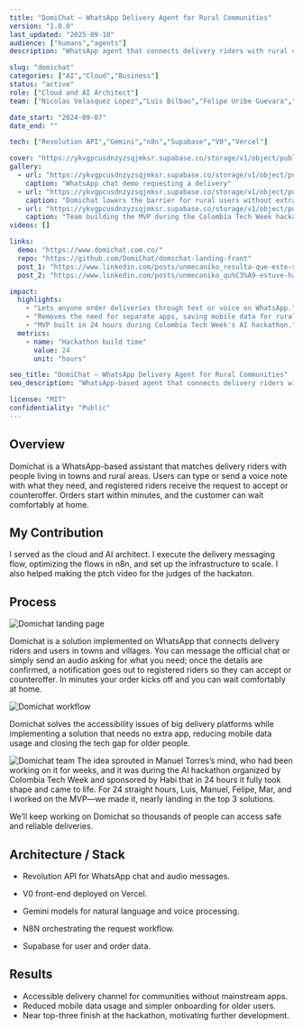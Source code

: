 ```yaml
---
title: "DomiChat – WhatsApp Delivery Agent for Rural Communities"
version: "1.0.0"
last_updated: "2025-09-10"
audience: ["humans","agents"]
description: "WhatsApp agent that connects delivery riders with rural communities, bringing essential services to thousands of underserved communities."

slug: "domichat"
categories: ["AI","Cloud","Business"]
status: "active"
role: ["Cloud and AI Architect"]
team: ["Nicolas Velasquez Lopez","Luis Bilbao","Felipe Uribe Guevara","Maria Alejandra Ortiz Velasquez","Manuel Alberto Torres Vergara"]

date_start: "2024-09-07"
date_end: ""

tech: ["Revolution API","Gemini","n8n","Supabase","V0","Vercel"]

cover: "https://ykvgpcusdnzyzsqjmksr.supabase.co/storage/v1/object/public/unmecaniko-projects-media/domichat/cover.jpg"
gallery:
  - url: "https://ykvgpcusdnzyzsqjmksr.supabase.co/storage/v1/object/public/unmecaniko-projects-media/domichat/image1.jpg"
    caption: "WhatsApp chat demo requesting a delivery"
  - url: "https://ykvgpcusdnzyzsqjmksr.supabase.co/storage/v1/object/public/unmecaniko-projects-media/domichat/image2.jpg"
    caption: "Domichat lowers the barrier for rural users without extra apps"
  - url: "https://ykvgpcusdnzyzsqjmksr.supabase.co/storage/v1/object/public/unmecaniko-projects-media/domichat/image3.jpg"
    caption: "Team building the MVP during the Colombia Tech Week hackathon"
videos: []

links:
  demo: "https://www.domichat.com.co/"
  repo: "https://github.com/DomiChat/domichat-landing-front"
  post_1: "https://www.linkedin.com/posts/unmecaniko_resulta-que-este-s%C3%A1bado-y-domingo-estuve-activity-7365920878741651456-cQYc"
  post_2: "https://www.linkedin.com/posts/unmecaniko_qu%C3%A9-estuve-haciendo-estas-%C3%BAltimas-24-horas-activity-7365437714457890816-t4Gb"

impact:
  highlights:
    - "Lets anyone order deliveries through text or voice on WhatsApp."
    - "Removes the need for separate apps, saving mobile data for rural users."
    - "MVP built in 24 hours during Colombia Tech Week's AI hackathon."
  metrics:
    - name: "Hackathon build time"
      value: 24
      unit: "hours"

seo_title: "DomiChat – WhatsApp Delivery Agent for Rural Communities"
seo_description: "WhatsApp-based agent that connects delivery riders with rural communities, built in a 24-hour hackathon to close the accessibility gap."

license: "MIT"
confidentiality: "Public"
---
```


## Overview
Domichat is a WhatsApp-based assistant that matches delivery riders with people living in towns and rural areas. Users can type or send a voice note with what they need, and registered riders receive the request to accept or counteroffer. Orders start within minutes, and the customer can wait comfortably at home.

## My Contribution
I served as the cloud and AI architect. I execute the delivery messaging flow, optimizing the flows in n8n, and set up the infrastructure to scale. I also helped making the ptch video for the judges of the hackaton.

## Process
![Domichat landing page](https://ykvgpcusdnzyzsqjmksr.supabase.co/storage/v1/object/public/unmecaniko-projects-media/domichat/image1.jpg "Domichat landing page")

Domichat is a solution implemented on WhatsApp that connects delivery riders and users in towns and villages. You can message the official chat or simply send an audio asking for what you need; once the details are confirmed, a notification goes out to registered riders so they can accept or counteroffer. In minutes your order kicks off and you can wait comfortably at home.

![Domichat workflow](https://ykvgpcusdnzyzsqjmksr.supabase.co/storage/v1/object/public/unmecaniko-projects-media/domichat/image2.jpg "Domichat workflow")

Domichat solves the accessibility issues of big delivery platforms while implementing a solution that needs no extra app, reducing mobile data usage and closing the tech gap for older people.

![Domichat team](https://ykvgpcusdnzyzsqjmksr.supabase.co/storage/v1/object/public/unmecaniko-projects-media/domichat/image3.jpg "Domichat team")
The idea sprouted in Manuel Torres’s mind, who had been working on it for weeks, and it was during the AI hackathon organized by Colombia Tech Week and sponsored by Habi that in 24 hours it fully took shape and came to life. For 24 straight hours, Luis, Manuel, Felipe, Mar, and I worked on the MVP—we made it, nearly landing in the top 3 solutions.

We’ll keep working on Domichat so thousands of people can access safe and reliable deliveries.

## Architecture / Stack
- Revolution API for WhatsApp chat and audio messages.
- V0 front-end deployed on Vercel.
- Gemini models for natural language and voice processing.
- N8N orchestrating the request workflow.

- Supabase for user and order data.

## Results
- Accessible delivery channel for communities without mainstream apps.
- Reduced mobile data usage and simpler onboarding for older users.
- Near top-three finish at the hackathon, motivating further development.